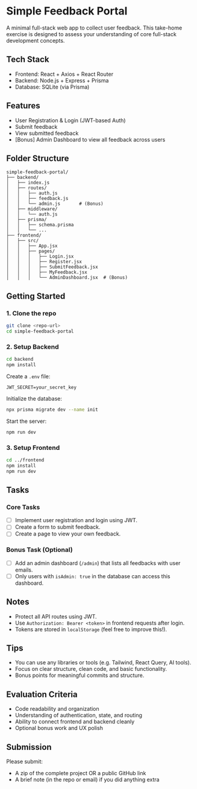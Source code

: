 # Simple Feedback Portal

A minimal full-stack web app to collect user feedback. This take-home exercise is designed to assess your understanding of core full-stack development concepts.

## Tech Stack

- Frontend: React + Axios + React Router
- Backend: Node.js + Express + Prisma
- Database: SQLite (via Prisma)

## Features

- User Registration & Login (JWT-based Auth)
- Submit feedback
- View submitted feedback
- [Bonus] Admin Dashboard to view all feedback across users

## Folder Structure

```
simple-feedback-portal/
├── backend/
│   ├── index.js
│   ├── routes/
│   │   ├── auth.js
│   │   ├── feedback.js
│   │   └── admin.js       # (Bonus)
│   ├── middleware/
│   │   └── auth.js
│   ├── prisma/
│   │   ├── schema.prisma
│   │   └── ...
├── frontend/
│   ├── src/
│   │   ├── App.jsx
│   │   ├── pages/
│   │   │   ├── Login.jsx
│   │   │   ├── Register.jsx
│   │   │   ├── SubmitFeedback.jsx
│   │   │   ├── MyFeedback.jsx
│   │   │   └── AdminDashboard.jsx  # (Bonus)
```

## Getting Started

### 1. Clone the repo
```bash
git clone <repo-url>
cd simple-feedback-portal
```

### 2. Setup Backend

```bash
cd backend
npm install
```

Create a `.env` file:
```env
JWT_SECRET=your_secret_key
```

Initialize the database:
```bash
npx prisma migrate dev --name init
```

Start the server:
```bash
npm run dev
```

### 3. Setup Frontend

```bash
cd ../frontend
npm install
npm run dev
```

## Tasks

### Core Tasks
- [ ] Implement user registration and login using JWT.
- [ ] Create a form to submit feedback.
- [ ] Create a page to view your own feedback.

### Bonus Task (Optional)
- [ ] Add an admin dashboard (`/admin`) that lists all feedbacks with user emails.
- [ ] Only users with `isAdmin: true` in the database can access this dashboard.

## Notes

- Protect all API routes using JWT.
- Use `Authorization: Bearer <token>` in frontend requests after login.
- Tokens are stored in `localStorage` (feel free to improve this!).

## Tips

- You can use any libraries or tools (e.g. Tailwind, React Query, AI tools).
- Focus on clear structure, clean code, and basic functionality.
- Bonus points for meaningful commits and structure.

## Evaluation Criteria

- Code readability and organization
- Understanding of authentication, state, and routing
- Ability to connect frontend and backend cleanly
- Optional bonus work and UX polish

## Submission

Please submit:
- A zip of the complete project OR a public GitHub link
- A brief note (in the repo or email) if you did anything extra
